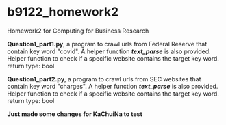# b9122_homework2
Homework2 for Computing for Business Research

**Question1_part1.py**, a program to crawl urls from Federal Reserve that contain key word "covid". A helper function ***text_parse*** is also provided. Helper function to check if a specific website contains the target key word. return type: bool

**Question1_part2.py**, a program to crawl urls from SEC websites that contain key word "charges". A helper function ***text_parse*** is also provided. Helper function to check if a specific website contains the target key word. return type: bool

**Just made some changes for KaChuiNa to test**